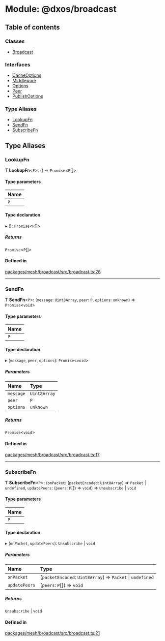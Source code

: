 # Module: @dxos/broadcast

## Table of contents

### Classes

- [Broadcast](../classes/dxos_broadcast.Broadcast.md)

### Interfaces

- [CacheOptions](../interfaces/dxos_broadcast.CacheOptions.md)
- [Middleware](../interfaces/dxos_broadcast.Middleware.md)
- [Options](../interfaces/dxos_broadcast.Options.md)
- [Peer](../interfaces/dxos_broadcast.Peer.md)
- [PublishOptions](../interfaces/dxos_broadcast.PublishOptions.md)

### Type Aliases

- [LookupFn](dxos_broadcast.md#lookupfn)
- [SendFn](dxos_broadcast.md#sendfn)
- [SubscribeFn](dxos_broadcast.md#subscribefn)

## Type Aliases

### LookupFn

Ƭ **LookupFn**<`P`\>: () => `Promise`<`P`[]\>

#### Type parameters

| Name |
| :------ |
| `P` |

#### Type declaration

▸ (): `Promise`<`P`[]\>

##### Returns

`Promise`<`P`[]\>

#### Defined in

[packages/mesh/broadcast/src/broadcast.ts:26](https://github.com/dxos/dxos/blob/32ae9b579/packages/mesh/broadcast/src/broadcast.ts#L26)

___

### SendFn

Ƭ **SendFn**<`P`\>: (`message`: `Uint8Array`, `peer`: `P`, `options`: `unknown`) => `Promise`<`void`\>

#### Type parameters

| Name |
| :------ |
| `P` |

#### Type declaration

▸ (`message`, `peer`, `options`): `Promise`<`void`\>

##### Parameters

| Name | Type |
| :------ | :------ |
| `message` | `Uint8Array` |
| `peer` | `P` |
| `options` | `unknown` |

##### Returns

`Promise`<`void`\>

#### Defined in

[packages/mesh/broadcast/src/broadcast.ts:17](https://github.com/dxos/dxos/blob/32ae9b579/packages/mesh/broadcast/src/broadcast.ts#L17)

___

### SubscribeFn

Ƭ **SubscribeFn**<`P`\>: (`onPacket`: (`packetEncoded`: `Uint8Array`) => `Packet` \| `undefined`, `updatePeers`: (`peers`: `P`[]) => `void`) => `Unsubscribe` \| `void`

#### Type parameters

| Name |
| :------ |
| `P` |

#### Type declaration

▸ (`onPacket`, `updatePeers`): `Unsubscribe` \| `void`

##### Parameters

| Name | Type |
| :------ | :------ |
| `onPacket` | (`packetEncoded`: `Uint8Array`) => `Packet` \| `undefined` |
| `updatePeers` | (`peers`: `P`[]) => `void` |

##### Returns

`Unsubscribe` \| `void`

#### Defined in

[packages/mesh/broadcast/src/broadcast.ts:21](https://github.com/dxos/dxos/blob/32ae9b579/packages/mesh/broadcast/src/broadcast.ts#L21)

